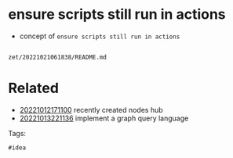 # ensure scripts still run in actions

- concept of `ensure scripts still run in actions`

```
```

` zet/20221021061838/README.md `

# Related

- [20221012171100](/zet/20221012171100/README.md) recently created nodes hub
- [20221013221136](/zet/20221013221136/README.md) implement a graph query language

Tags:

    #idea
